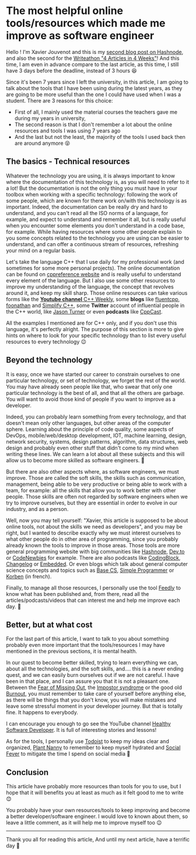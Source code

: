 # The most helpful online tools/resources which made me improve as software engineer

Hello ! I'm Xavier Jouvenot and this is my [second blog post on Hashnode](https://10xlearner.hashnode.dev/the-most-helpful-online-toolsresources-which-made-me-improve-as-software-engineer), and also the second for the [Writeathon "4 Articles in 4 Weeks"](https://townhall.hashnode.com/4-articles-in-4-weeks-hashnode-writeathon)! And this time, I am even in advance compare to the last article, as this time, I still have 3 days before the deadline, instead of 3 hours 😆

Since it's been 7 years since I left the university, in this article, I am going to talk about the tools that I have been using during the latest years, as they are going to be more useful than the one I could have used when I was a student. There are 3 reasons for this choice:
- First of all, I mainly used the material courses the teachers gave me during my years in university,
- The second reason is that I don't remember a lot about the online resources and tools I was using 7 years ago
- And the last but not the least, the majority of the tools I used back then are around anymore 😝

## The basics - Technical resources

Whatever the technology you are using, it is always important to know where the documentation of this technology is, as you will need to refer to it a lot! But the documentation is not the only thing you must have in your toolbox when working with a specific technology: following the work of some people, which are known for there work on/with this technology is as important.
Indeed, the documentation can be really dry and hard to understand, and you can't read all the ISO norms of a language, for example, and expect to understand and remember it all, but is really useful when you encounter some elements you don't understand in a code base, for example. While having resources where some other people explain to you some concepts related to the technology you are using can be easier to understand, and can offer a continuous stream of resources, refreshing your mind on a regular basis.

Let's take the language C++ that I use daily for my professional work (and sometimes for some more personal projects). The online documentation can be found on [cppreference website](https://en.cppreference.com/w/) and is really useful to understand every element of the language.
But I also use some other resources to improve my understanding of the language, the concept that revolves around it, and keep my skill sharp. Those online resources can take various forms like the [**Youtube channel** C++ Weekly](https://www.youtube.com/channel/UCxHAlbZQNFU2LgEtiqd2Maw), some **blogs** like [fluentcpp](https://www.fluentcpp.com/), [foonathan](https://www.foonathan.net/) and [Simplify C++](https://arne-mertz.de/), some **Twitter** account of influential people in the C++ world, like [Jason Turner](https://twitter.com/lefticus) or even **podcasts** like [CppCast](http://www.cppcast.com/).

All the examples I mentioned are for C++ only, and if you don't use this language, it's perfectly alright. The purpose of this section is more to give hints on where to look for your specific technology than to list every useful resources to every technology 😉

## Beyond the technology

It is easy, once we have started our career to constrain ourselves to one particular technology, or set of technology, we forget the rest of the world. You may have already seen people like that, who swear that only one particular technology is the best of all, and that all the others are garbage. You will want to avoid those kind of people if you want to improve as a developer.

Indeed, you can probably learn something from every technology, and that doesn't mean only other languages, but other areas of the computer sphere. Learning about the principle of code quality, some aspects of DevOps, mobile/web/desktop development, IOT, machine learning, design, network security, systems, design patterns, algorithm, data structures, web design and probably even other stuff that didn't come to my mind when writing these lines. We can learn a lot about all these subjects and this will allow us to become more skilled as software engineers. 💪

But there are also other aspects where, as software engineers, we must improve. Those are called the soft skills, the skills such as communication, management, being able to be very productive or being able to work with a team, for example: all the skills that allow you to work better with other people. Those skills are often not regarded by software engineers when we try to improve ourselves, but they are essential in order to evolve in our industry, and as a person.

Well, now you may tell yourself: "Xavier, this article is supposed to be about online tools, not about the skills we need as developers", and you may be right, but I wanted to describe exactly why we must interest ourselves to what other people do in other area of programming, since you probably already known the tools to improve in those areas.
Those tools are more general programming website with big communities like [Hashnode](https://hashnode.com/), [Dev.to](https://dev.to/) or [CodeNewbies](https://www.codenewbie.org/) for example. There are also podcasts like [CodingBlock](https://www.codingblocks.net/), [Changelog](https://changelog.com/) or [Embedded](https://embedded.fm/). Or even blogs which talk about general computer science concepts and topics such as [Base CS](https://www.codenewbie.org/basecs), [Simple Programmer](https://simpleprogrammer.com/) or [Korben](https://korben.info/) (in french).

Finally, to manage all those resources, I personally use the tool [Feedly](https://feedly.com) to know what has been published and, from there, read all the articles/podcasts/videos that can interest me and help me improve each day. 🧙

## Better, but at what cost

For the last part of this article, I want to talk to you about something probably even more important that the tools/resources I may have mentioned in the previous sections, it is mental health.

In our quest to become better skilled, trying to learn everything we can, about all the technologies, and the soft skills, and.... this is a never ending quest, and we can easily burn ourselves out if we are not careful. I have been in that place, and I can assure you that it is not a pleasant one. Between the [Fear of Missing Out](https://en.wikipedia.org/wiki/Fear_of_missing_out), the [Impostor syndrome](https://en.wikipedia.org/wiki/Impostor_syndrome) or the good old [Burnout](https://en.wikipedia.org/wiki/Occupational_burnout), you must remember to take care of yourself before anything else, as there will be things that you don't know, you will make mistakes and leave some stressful moment in your developer journey. But that is totally fine. It happens to everybody.

I can encourage you enough to go see the YouTube channel [Healthy Software Developer](https://www.youtube.com/channel/UCfe_znKY1ukrqlGActlFmaQ). It is full of interesting stories and lessons!

As for the tools, I personally use [Todoist](https://todoist.com/) to keep my ideas clear and organized, [Plant Nanny](https://play.google.com/store/apps/details?id=com.fourdesire.plantnanny2&hl=fr&gl=US) to remember to keep myself hydrated and [Social Fever](https://play.google.com/store/apps/details?id=com.systweak.social_fever&hl=fr&gl=US) to mitigate the time I spend on social media 🙂

## Conclusion

This article have probably more resources than tools for you to use, but I hope that it will benefits you at least as much as it felt good to me to write 😊

You probably have your own resources/tools to keep improving and become a better developer/software engineer.
I would love to known about them, so leave a little comment, as it will help me to improve myself too 😉

-----------

Thank you all for reading this article,
And until my next article, have a terrific day 🙂
